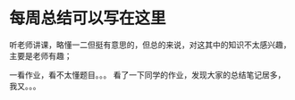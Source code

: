 # 每周总结可以写在这里

听老师讲课，略懂一二但挺有意思的，但总的来说，对这其中的知识不太感兴趣，主要是老师有趣；

一看作业，看不太懂题目。。。
看了一下同学的作业，发现大家的总结笔记居多，我又。。。

